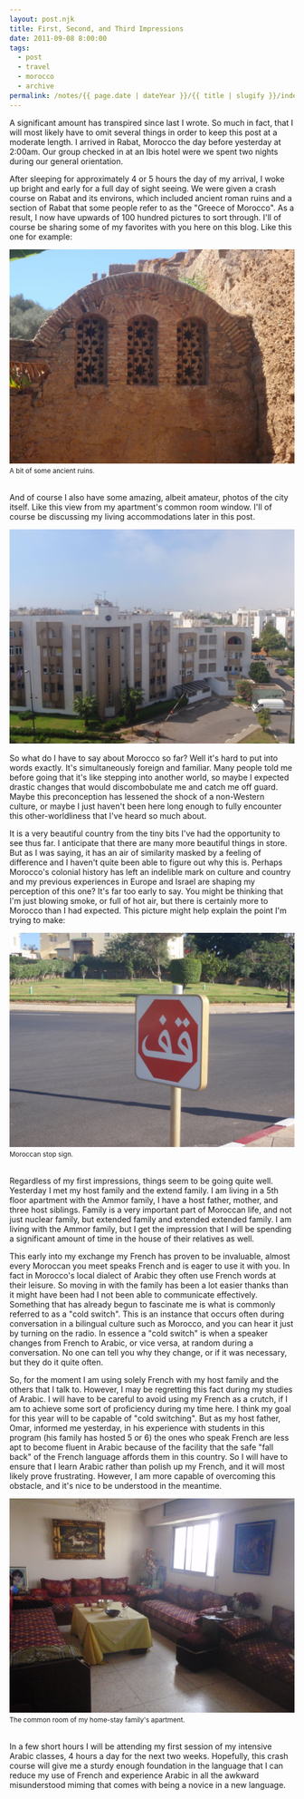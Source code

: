 ```yaml
---
layout: post.njk
title: First, Second, and Third Impressions
date: 2011-09-08 8:00:00
tags:
  - post
  - travel
  - morocco
  - archive
permalink: /notes/{{ page.date | dateYear }}/{{ title | slugify }}/index.html
---
```


A significant amount has transpired since last I wrote. So much in fact, that I will most likely have to omit several things in order to keep this post at a moderate length. I arrived in Rabat, Morocco the day before yesterday at 2:00am. Our group checked in at an Ibis hotel were we spent two nights during our general orientation.

After sleeping for approximately 4 or 5 hours the day of my arrival, I woke up bright and early for a full day of sight seeing. We were given a crash course on Rabat and its environs, which included ancient roman ruins and a section of Rabat that some people refer to as the "Greece of Morocco". As a result, I now have upwards of 100 hundred pictures to sort through. I'll of course be sharing some of my favorites with you here on this blog. Like this one for example:

<div><img src="/img/blog-archive/first-1.jpg" class="blog-pic" /></div>
<div class="center-text"><small>A bit of some ancient ruins.</small></div><br />

And of course I also have some amazing, albeit amateur, photos of the city itself. Like this view from my apartment's common room window. I'll of course be discussing my living accommodations later in this post.

<div><img src="/img/blog-archive/first-2.jpg" class="blog-pic" /></div>

So what do I have to say about Morocco so far? Well it's hard to put into words exactly. It's simultaneously foreign and familiar. Many people told me before going that it's like stepping into another world, so maybe I expected drastic changes that would discombobulate me and catch me off guard. Maybe this preconception has lessened the shock of a non-Western culture, or maybe I just haven't been here long enough to fully encounter this other-worldliness that I've heard so much about.

It is a very beautiful country from the tiny bits I've had the opportunity to see thus far. I anticipate that there are many more beautiful things in store. But as I was saying, it has an air of similarity masked by a feeling of difference and I haven't quite been able to figure out why this is. Perhaps Morocco's colonial history has left an indelible mark on culture and country and my previous experiences in Europe and Israel are shaping my perception of this one? It's far too early to say. You might be thinking that I'm just blowing smoke, or full of hot air, but there is certainly more to Morocco than I had expected. This picture might help explain the point I'm trying to make:

<div><img src="/img/blog-archive/first-3.jpg" class="blog-pic" /></div>
<div class="center-text"><small>Moroccan stop sign.</small></div><br />

Regardless of my first impressions, things seem to be going quite well. Yesterday I met my host family and the extend family. I am living in a 5th floor apartment with the Ammor family, I have a host father, mother, and three host siblings. Family is a very important part of Moroccan life, and not just nuclear family, but extended family and extended extended family. I am living with the Ammor family, but I get the impression that I will be spending a significant amount of time in the house of their relatives as well.

This early into my exchange my French has proven to be invaluable, almost every Moroccan you meet speaks French and is eager to use it with you. In fact in Morocco's local dialect of Arabic they often use French words at their leisure. So moving in with the family has been a lot easier thanks than it might have been had I not been able to communicate effectively. Something that has already begun to fascinate me is what is commonly referred to as a "cold switch". This is an instance that occurs often during conversation in a bilingual culture such as Morocco, and you can hear it just by turning on the radio. In essence a "cold switch" is when a speaker changes from French to Arabic, or vice versa, at random during a conversation. No one can tell you why they change, or if it was necessary, but they do it quite often.

So, for the moment I am using solely French with my host family and the others that I talk to. However, I may be regretting this fact during my studies of Arabic. I will have to be careful to avoid using my French as a crutch, if I am to achieve some sort of proficiency during my time here. I think my goal for this year will to be capable of "cold switching". But as my host father, Omar, informed me yesterday, in his experience with students in this program (his family has hosted 5 or 6) the ones who speak French are less apt to become fluent in Arabic because of the facility that the safe "fall back" of the French language affords them in this country. So I will have to ensure that I learn Arabic rather than polish up my French, and it will most likely prove frustrating. However, I am more capable of overcoming this obstacle, and it's nice to be understood in the meantime.

<div><img src="/img/blog-archive/first-4.jpg" class="blog-pic" /></div>
<div class="center-text"><small>The common room of my home-stay family's apartment.</small>
</div><br />

In a few short hours I will be attending my first session of my intensive Arabic classes, 4 hours a day for the next two weeks. Hopefully, this crash course will give me a sturdy enough foundation in the language that I can reduce my use of French and experience Arabic in all the awkward misunderstood miming that comes with being a novice in a new language.
